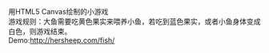 用HTML5 Canvas绘制的小游戏</br>
游戏规则：大鱼需要吃黄色果实来喂养小鱼，若吃到蓝色果实，或者小鱼身体变成白色，则游戏结束。</br>
Demo:http://hersheep.com/fish/
